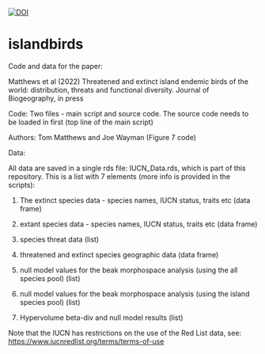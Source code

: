 
[![DOI](https://zenodo.org/badge/DOI/10.5281/zenodo.7034283.svg)](https://zenodo.org/badge/DOI/10.5281/zenodo.7034283.svg)

# islandbirds

Code and data for the paper:

Matthews et al (2022) Threatened and extinct island endemic birds of the world: distribution, threats and functional diversity. Journal of Biogeography, in press

Code:
Two files - main script and source code. The source code needs to be loaded in first (top line of the main script)

Authors: Tom Matthews and Joe Wayman (Figure 7 code)


Data:

All data are saved in a single rds file: IUCN_Data.rds, which is part of this repository. This is a list with 7 elements (more info is provided in the scripts):

1) The extinct species data - species names, IUCN status, traits etc (data frame)

2) extant species data - species names, IUCN status, traits etc (data frame)

3) species threat data (list)

4) threatened and extinct species geographic data (data frame)

5) null model values for the beak morphospace analysis (using the all species pool) (list)

6) null model values for the beak morphospace analysis (using the island species pool) (list)

7) Hypervolume beta-div and null model results (list)


Note that the IUCN has restrictions on the use of the Red List data, see: https://www.iucnredlist.org/terms/terms-of-use


